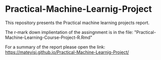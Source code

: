 # Practical-Machine-Learnig-Project

This repository presents the Practical machine learning projects report.


The r-mark down implientation of the assingnment is in the file: "Practical-Machine-Learning-Course-Project-R.Rmd"

For a summary of the report please open the link:  https://mateyisi.github.io/Practical-Machine-Learnig-Project/


